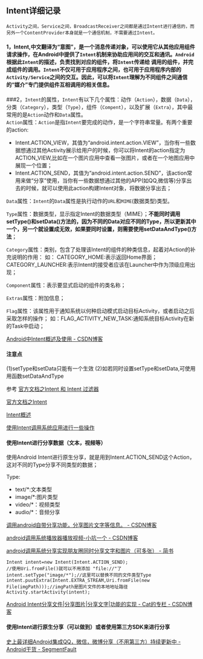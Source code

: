 ## Intent详细记录

	Activity之间，Service之间，BroadcastReceiver之间都是通过Intent进行通信的，而另外一个ContentProvider本身就是一个通信机制，不需要通过Intent。

#### 1，Intent,中文翻译为“意图”，是一个消息传递对象，可以使用它从其他应用组件请求操作，在Android中提供了`Intent`机制来协助应用间的交互和通讯。`Android`根据此`Intent`的描述，负责找到对应的组件，将`Intent`传递给 调用的组件，并完成组件的调用。`Intent`不仅可用于应用程序之间，也可用于应用程序内部的`Activity/Service`之间的交互。因此，可以将`Intent`理解为不同组件之间通信的“媒介”专门提供组件互相调用的相关信息。

###2，`Intent`的属性，`Intent`有以下几个属性：动作（`Action`），数据（`Data`），分类（`Category`），类型（`Type`），组件（`Compent`），以及扩展（`Extra`），其中最常用的是`Action`动作和`Data`属性。                     
`Action`属性：`Action`是指`Intent`要完成的动作，是一个字符串常量。有两个重要的action:

- Intent.ACTION_VIEW，其值为“android.intent.action.VIEW”，当你有一些数据想通过其他Activity展示给用户的时候，你可以将Intent的action指定为ACTION_VIEW,比如在一个图片应用中查看一张图片，或者在一个地图应用中展现一个位置；
- Intent.ACTION_SEND，其值为“android.intent.action.SEND”，该action常用来做“分享”使用，当你有一些数据想通过其他的APP(如QQ,微信等)分享出去的时候，就可以使用此action构建Intent对象，将数据分享出去；

`Data`属性：`Intent`的`Data`属性是执行动作的`URL`和`MIME`(数据类型)类型。

`Type`属性：数据类型，显示指定Intent的数据类型（MIME）；**不能同时调用setType()和setData()方法的，因为不同的Data对应不同的Type，所以更新其中一个，另一个就设置成无效，如果要同时设置，则需要使用setDataAndType()方法**；

`Category`属性：类别，包含了处理该Intent的组件的种类信息，起着对Action的补充说明的作用：
如：
CATEGORY_HOME:表示返回Home界面；
CATEGORY_LAUNCHER:表示Intent的接受者应该在Launcher中作为顶级应用出现；

`Component`属性：表示要显式启动的组件的类名称；

`Extras`属性：附加信息；

`Flag`属性：该属性用于通知系统以何种启动模式启动目标Activity，或者启动之后采取怎样的操作；
如：FLAG_ACTIVITY_NEW_TASK:通知系统目标Activity在新的Task中启动；

[Android中Intent概述及使用 \- CSDN博客](http://blog.csdn.net/iispring/article/details/48417779)

#### 注意点
(1)setType和setData只能有一个生效
(2)如若同时设置setType和setData,可使用用函数setDataAndType



参考 
[官方文档之Intent 和 Intent 过滤器](https://developer.android.com/guide/components/intents-filters.html)

[官方文档之Intent](https://developer.android.google.cn/reference/android/content/Intent.html)

[Intent概述](http://www.cnblogs.com/smyhvae/p/3959204.html)

[使用Intent调用系统应用进行一些操作](http://blog.csdn.net/yulei_qq/article/details/21233901)



#### 使用Intent进行分享数据（文本，视频等）

使用Android Intent进行原生分享，就是用到Intent.ACTION_SEND这个Action，这对不同的Type分享不同类型的数据；

Type:

- text/*:文本类型
- image/*:图片类型
- video/*：视频类型
- audio/*：音频分享

[调用android自带分享功能，分享图片文字等信息。 \- CSDN博客](http://blog.csdn.net/wanglining1987/article/details/52698535)

[android调用系统播放器播放视频\-小坑一个 \- CSDN博客](http://blog.csdn.net/jw20082009jw/article/details/54583115)


[android调用系统分享实现朋友圈同时分享文字和图片（可多张） \- 简书](http://www.jianshu.com/p/d1852ace3fd5)


	Intent intent=new Intent(Intent.ACTION_SEND);
	//使用Uri.fromFile()就可以不用添加 "file://"了
	intent.setType("image/*");//这里可以替换不同的文件类型Type
	intent.puutExtra(Intent.EXTRA_STREAM,Uri.fromFile(new File(imgPath)));//imgPath是图片文件的本地地址路径
	Activity.startActivity(intent);

[Android Intent分享文件\|分享图片\|分享文字\|功能的实现 \- Cat的专栏 \- CSDN博客](http://blog.csdn.net/DucklikeJAVA/article/details/48580797)

#### 使用Intent进行原生分享（可以做到）或者使用第三方SDK来进行分享
[史上最详细Android集成QQ，微信，微博分享（不用第三方）持续更新中 \- Android干货 \- SegmentFault](https://segmentfault.com/a/1190000004926845)